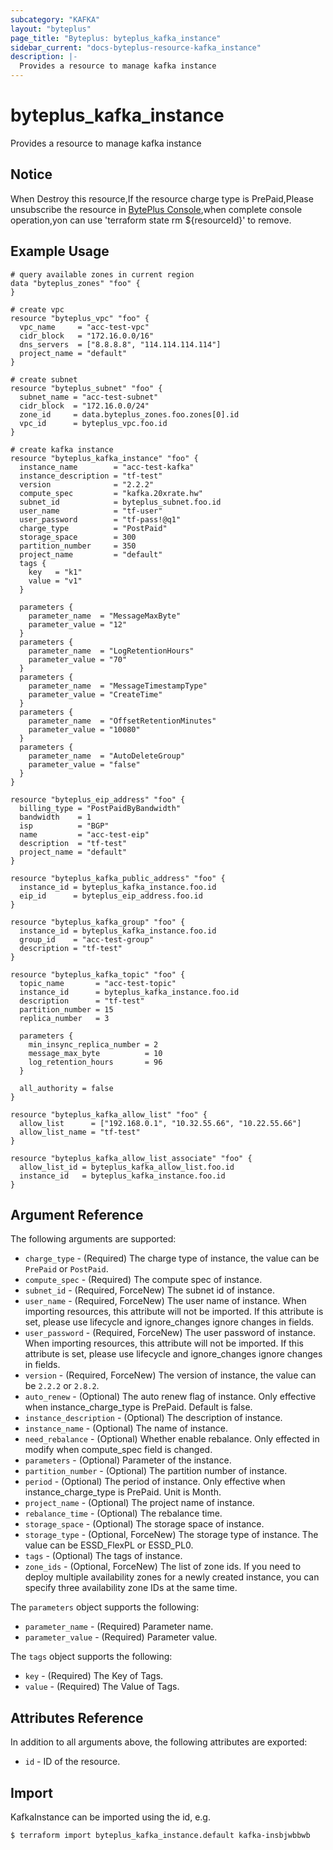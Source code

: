 ```yaml
---
subcategory: "KAFKA"
layout: "byteplus"
page_title: "Byteplus: byteplus_kafka_instance"
sidebar_current: "docs-byteplus-resource-kafka_instance"
description: |-
  Provides a resource to manage kafka instance
---
```

# byteplus_kafka_instance
Provides a resource to manage kafka instance
## Notice
When Destroy this resource,If the resource charge type is PrePaid,Please unsubscribe the resource 
in  [BytePlus Console](https://console.byteplus.com/home),when complete console operation,yon can
use 'terraform state rm ${resourceId}' to remove.
## Example Usage
```hcl
# query available zones in current region
data "byteplus_zones" "foo" {
}

# create vpc
resource "byteplus_vpc" "foo" {
  vpc_name     = "acc-test-vpc"
  cidr_block   = "172.16.0.0/16"
  dns_servers  = ["8.8.8.8", "114.114.114.114"]
  project_name = "default"
}

# create subnet
resource "byteplus_subnet" "foo" {
  subnet_name = "acc-test-subnet"
  cidr_block  = "172.16.0.0/24"
  zone_id     = data.byteplus_zones.foo.zones[0].id
  vpc_id      = byteplus_vpc.foo.id
}

# create kafka instance
resource "byteplus_kafka_instance" "foo" {
  instance_name        = "acc-test-kafka"
  instance_description = "tf-test"
  version              = "2.2.2"
  compute_spec         = "kafka.20xrate.hw"
  subnet_id            = byteplus_subnet.foo.id
  user_name            = "tf-user"
  user_password        = "tf-pass!@q1"
  charge_type          = "PostPaid"
  storage_space        = 300
  partition_number     = 350
  project_name         = "default"
  tags {
    key   = "k1"
    value = "v1"
  }

  parameters {
    parameter_name  = "MessageMaxByte"
    parameter_value = "12"
  }
  parameters {
    parameter_name  = "LogRetentionHours"
    parameter_value = "70"
  }
  parameters {
    parameter_name  = "MessageTimestampType"
    parameter_value = "CreateTime"
  }
  parameters {
    parameter_name  = "OffsetRetentionMinutes"
    parameter_value = "10080"
  }
  parameters {
    parameter_name  = "AutoDeleteGroup"
    parameter_value = "false"
  }
}

resource "byteplus_eip_address" "foo" {
  billing_type = "PostPaidByBandwidth"
  bandwidth    = 1
  isp          = "BGP"
  name         = "acc-test-eip"
  description  = "tf-test"
  project_name = "default"
}

resource "byteplus_kafka_public_address" "foo" {
  instance_id = byteplus_kafka_instance.foo.id
  eip_id      = byteplus_eip_address.foo.id
}

resource "byteplus_kafka_group" "foo" {
  instance_id = byteplus_kafka_instance.foo.id
  group_id    = "acc-test-group"
  description = "tf-test"
}

resource "byteplus_kafka_topic" "foo" {
  topic_name       = "acc-test-topic"
  instance_id      = byteplus_kafka_instance.foo.id
  description      = "tf-test"
  partition_number = 15
  replica_number   = 3

  parameters {
    min_insync_replica_number = 2
    message_max_byte          = 10
    log_retention_hours       = 96
  }

  all_authority = false
}

resource "byteplus_kafka_allow_list" "foo" {
  allow_list      = ["192.168.0.1", "10.32.55.66", "10.22.55.66"]
  allow_list_name = "tf-test"
}

resource "byteplus_kafka_allow_list_associate" "foo" {
  allow_list_id = byteplus_kafka_allow_list.foo.id
  instance_id   = byteplus_kafka_instance.foo.id
}
```
## Argument Reference
The following arguments are supported:
* `charge_type` - (Required) The charge type of instance, the value can be `PrePaid` or `PostPaid`.
* `compute_spec` - (Required) The compute spec of instance.
* `subnet_id` - (Required, ForceNew) The subnet id of instance.
* `user_name` - (Required, ForceNew) The user name of instance. When importing resources, this attribute will not be imported. If this attribute is set, please use lifecycle and ignore_changes ignore changes in fields.
* `user_password` - (Required, ForceNew) The user password of instance. When importing resources, this attribute will not be imported. If this attribute is set, please use lifecycle and ignore_changes ignore changes in fields.
* `version` - (Required, ForceNew) The version of instance, the value can be `2.2.2` or `2.8.2`.
* `auto_renew` - (Optional) The auto renew flag of instance. Only effective when instance_charge_type is PrePaid. Default is false.
* `instance_description` - (Optional) The description of instance.
* `instance_name` - (Optional) The name of instance.
* `need_rebalance` - (Optional) Whether enable rebalance. Only effected in modify when compute_spec field is changed.
* `parameters` - (Optional) Parameter of the instance.
* `partition_number` - (Optional) The partition number of instance.
* `period` - (Optional) The period of instance. Only effective when instance_charge_type is PrePaid. Unit is Month.
* `project_name` - (Optional) The project name of instance.
* `rebalance_time` - (Optional) The rebalance time.
* `storage_space` - (Optional) The storage space of instance.
* `storage_type` - (Optional, ForceNew) The storage type of instance. The value can be ESSD_FlexPL or ESSD_PL0.
* `tags` - (Optional) The tags of instance.
* `zone_ids` - (Optional, ForceNew) The list of zone ids. If you need to deploy multiple availability zones for a newly created instance, you can specify three availability zone IDs at the same time.

The `parameters` object supports the following:

* `parameter_name` - (Required) Parameter name.
* `parameter_value` - (Required) Parameter value.

The `tags` object supports the following:

* `key` - (Required) The Key of Tags.
* `value` - (Required) The Value of Tags.

## Attributes Reference
In addition to all arguments above, the following attributes are exported:
* `id` - ID of the resource.



## Import
KafkaInstance can be imported using the id, e.g.
```
$ terraform import byteplus_kafka_instance.default kafka-insbjwbbwb
```

